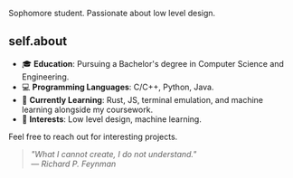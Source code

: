 Sophomore student. Passionate about low level design.

## self.about

- 🎓 **Education**: Pursuing a Bachelor's degree in Computer Science and Engineering.
- 💻 **Programming Languages**: C/C++, Python, Java.
- 🌱 **Currently Learning**: Rust, JS, terminal emulation, and machine learning alongside my coursework.
- 🚀 **Interests**: Low level design, machine learning.
<!-- - 📫 **How to reach me**: You can email me at nxckmusicprod@gmail.com.-->
Feel free to reach out for interesting projects.

> *"What I cannot create, I do not understand."*  
> *— Richard P. Feynman*
